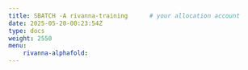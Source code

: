 ```yaml
---
title: SBATCH -A rivanna-training      # your allocation account
date: 2025-05-20-00:23:54Z
type: docs 
weight: 2550
menu: 
    rivanna-alphafold:
---
```



